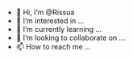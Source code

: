 - 👋 Hi, I’m @Rissua
- 👀 I’m interested in ...
- 🌱 I’m currently learning ...
- 💞️ I’m looking to collaborate on ...
- 📫 How to reach me ...

<!---
Rissua/Rissua is a ✨ special ✨ repository because its `README.md` (this file) appears on your GitHub profile.
You can click the Preview link to take a look at your changes.
--->

